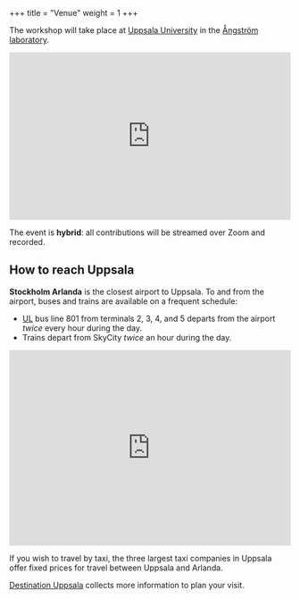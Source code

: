 +++
title = "Venue"
weight = 1
+++

The workshop will take place at [Uppsala University](https://uu.se) in the [Ångström laboratory](https://kemi.uu.se/angstrom).


<iframe 
src="https://www.google.com/maps/embed?pb=!1m14!1m8!1m3!1d4009.2134913782074!2d17.6441267!3d59.8390632!3m2!1i1024!2i768!4f13.1!3m3!1m2!1s0x465fcbe00456a9c1%3A0x30900a218076ca4e!2s%C3%85ngstr%C3%B6mlaboratoriet!5e0!3m2!1sen!2sse!4v1648113390467!5m2!1sen!2sse"
width="100%" height="300" style="border:0;" allowfullscreen="" loading="lazy"
></iframe>

The event is **hybrid**: all contributions will be streamed over Zoom and
recorded.


## How to reach Uppsala

**Stockholm Arlanda** is the closest airport to Uppsala. To and from the airport,
buses and trains are available on a frequent schedule:

- [UL](https://www.ul.se/en) bus line 801 from terminals 2, 3, 4, and 5 departs
  from the airport *twice* every hour during the day.
- Trains depart from SkyCity *twice* an hour during the day.

<iframe src="https://www.google.com/maps/embed?pb=!1m28!1m12!1m3!1d128609.21943466969!2d17.645309782620185!3d59.75744049238999!2m3!1f0!2f0!3f0!3m2!1i1024!2i768!4f13.1!4m13!3e3!4m5!1s0x465f9d63c32d83fd%3A0x52f895a27e4e5c33!2sStockholm%20Arlanda%20Airport%20(ARN)%2C%20190%2045%20Stockholm-Arlanda!3m2!1d59.6497622!2d17.9237807!4m5!1s0x465fcbfb8532ab8d%3A0xaa4fe90a85820807!2sUppsala!3m2!1d59.8585638!2d17.6389267!5e0!3m2!1sen!2sse!4v1648113775999!5m2!1sen!2sse" 
width="100%" height="350" style="border:0;" allowfullscreen="" loading="lazy"
></iframe>

If you wish to travel by taxi, the three largest taxi companies in Uppsala offer
fixed prices for travel between Uppsala and Arlanda.

[Destination Uppsala](https://destinationuppsala.se/en/) collects more
information to plan your visit.


